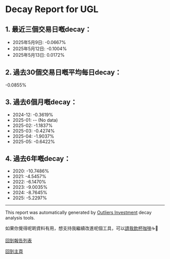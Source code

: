 # Decay Report for UGL

## 1. 最近三個交易日嘅decay：

- 2025年5月9日: -0.0667%
- 2025年5月12日: -0.1004%
- 2025年5月13日: 0.0172%

## 2. 過去30個交易日嘅平均每日decay：
-0.0855%

## 3. 過去6個月嘅decay：

- 2024-12: -0.3619%
- 2025-01: -- (No data)
- 2025-02: -1.1837%
- 2025-03: -0.4274%
- 2025-04: -1.9037%
- 2025-05: -0.6422%

## 4. 過去6年嘅decay：

- 2020: -10.7486%
- 2021: -4.5457%
- 2022: -6.1470%
- 2023: -9.0035%
- 2024: -8.7645%
- 2025: -5.2297%


***

This report was automatically generated by [Outliers Investment](https://outliersecon.github.io/Outliers-Investment/) decay analysis tools.

如果你覺得呢啲資料有用，想支持我繼續改進呢個工具，可以[請我飲杯咖啡](https://buymeacoffee.com/outliersecon)☕🙏

[回到報告列表](https://outliersecon.github.io/Outliers-Investment/reports/reports_public)

[回到主頁](https://outliersecon.github.io/Outliers-Investment/)